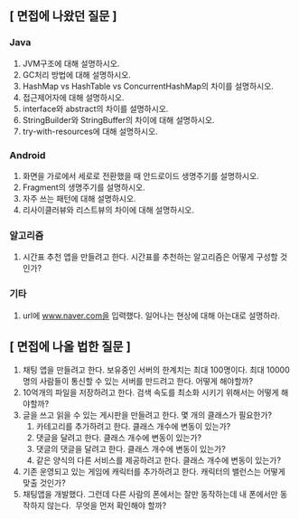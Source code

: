 ## [ 면접에 나왔던 질문 ]


### Java
1. JVM구조에 대해 설명하시오.
2. GC처리 방법에 대해 설명하시오.
3. HashMap vs HashTable vs ConcurrentHashMap의 차이를 설명하시오.
4. 접근제어자에 대해 설명하시오.
5. interface와 abstract의 차이를 설명하시오.
6. StringBuilder와 StringBuffer의 차이에 대해 설명하시오.
7. try-with-resources에 대해 설명하시오.


### Android
1. 화면을 가로에서 세로로 전환했을 때 안드로이드 생명주기를 설명하시오.
2. Fragment의 생명주기를 설명하시오.
3. 자주 쓰는 패턴에 대해 설명하시오.
4. 리사이클러뷰와 리스트뷰의 차이에 대해 설명하시오.


### 알고리즘
1. 시간표 추천 앱을 만들려고 한다. 시간표를 추천하는 알고리즘은 어떻게 구성할 것인가?

### 기타
1. url에 www.naver.com을 입력했다. 일어나는 현상에 대해 아는대로 설명하라.



## [ 면접에 나올 법한 질문 ]

1. 채팅 앱을 만들려고 한다. 보유중인 서버의 한계치는 최대 100명이다. 최대 10000명의 사람들이 통신할 수 있는 서버를 만드려고 한다. 어떻게 해야할까?
2. 10억개의 파일을 저장하려고 한다. 검색 속도를 최소화 시키기 위해서는 어떻게 해야할까?
3. 글을 쓰고 읽을 수 있는 게시판을 만들려고 한다. 몇 개의 클래스가 필요한가?
    1. 카테고리를 추가하려고 한다. 클래스 개수에 변동이 있는가?
    2. 댓글을 달려고 한다. 클래스 개수에 변동이 있는가?
    3. 댓글의 댓글을 달려고 한다. 클래스 개수에 변동이 있는가?
    4. 같은 양식의 다른 서비스를 제공하려고 한다. 클래스 개수에 변동이 있는가?
4. 기존 운영되고 있는 게임에 캐릭터를 추가하려고 한다. 캐릭터의 밸런스는 어떻게 맞출 것인가?
5. 채팅앱을 개발했다. 그런데 다른 사람의 폰에서는 잘만 동작하는데 내 폰에서만 동작하지 않는다.  무엇을 먼저 확인해야 할까?